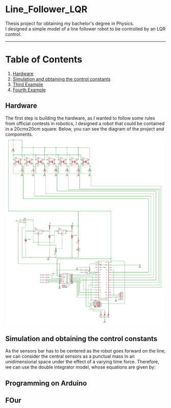 # Line_Follower_LQR
Thesis project for obtaining my bachelor's degree in Physics.  
I designed a simple model of a line follower robot to be controlled by an LQR control.

___

# Table of Contents
1. [Hardware](#Hardware)
2. [Simulation and obtaining the control constants](#Simulation-and-obtaining-the-control-constants)
3. [Third Example](#third-example)
4. [Fourth Example](#fourth-examplehttpwwwfourthexamplecom)


## Hardware
The first step is building the hardware, as I wanted to follow some rules from official contests in robotics, I designed a robot that could be contained in a 20cmx20cm square. Below, you can see the diagram of the project and components.
![Alt text](images/circuit.png?raw=true "Title")


## Simulation and obtaining the control constants
As the sensors bar has to be centered as the robot goes forward on the line, we can consider the central sensors as a punctual mass in an unidimensional space under the effect of a varying time force. Therefore, we can use the double integrator model, whose equations are given by:





## Programming on Arduino


## FOur
